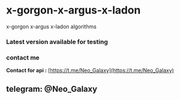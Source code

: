 # x-gorgon-x-argus-x-ladon
x-gorgon x-argus x-ladon algorithms



### Latest version available for testing
### contact me
**Contact for api :** [https://t.me/Neo_Galaxy](https://t.me/Neo_Galaxy)
## telegram: @Neo_Galaxy

